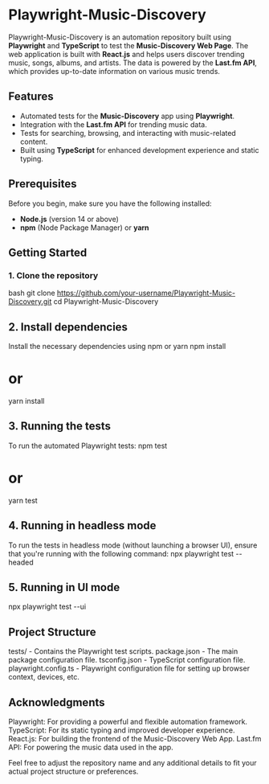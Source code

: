 # Playwright-Music-Discovery

Playwright-Music-Discovery is an automation repository built using **Playwright** and **TypeScript** to test the **Music-Discovery Web Page**. The web application is built with **React.js** and helps users discover trending music, songs, albums, and artists. The data is powered by the **Last.fm API**, which provides up-to-date information on various music trends.

## Features

- Automated tests for the **Music-Discovery** app using **Playwright**.
- Integration with the **Last.fm API** for trending music data.
- Tests for searching, browsing, and interacting with music-related content.
- Built using **TypeScript** for enhanced development experience and static typing.

## Prerequisites

Before you begin, make sure you have the following installed:

- **Node.js** (version 14 or above)
- **npm** (Node Package Manager) or **yarn**

## Getting Started

### 1. Clone the repository

bash
git clone https://github.com/your-username/Playwright-Music-Discovery.git
cd Playwright-Music-Discovery

## 2. Install dependencies
Install the necessary dependencies using npm or yarn
npm install
# or
yarn install

## 3. Running the tests
To run the automated Playwright tests:
npm test
# or
yarn test

## 4. Running in headless mode
To run the tests in headless mode (without launching a browser UI), ensure that you're running with the following command:
npx playwright test --headed

## 5. Running in UI mode
npx playwright test --ui

## Project Structure
tests/ - Contains the Playwright test scripts.
package.json - The main package configuration file.
tsconfig.json - TypeScript configuration file.
playwright.config.ts - Playwright configuration file for setting up browser context, devices, etc.

## Acknowledgments
Playwright: For providing a powerful and flexible automation framework.
TypeScript: For its static typing and improved developer experience.
React.js: For building the frontend of the Music-Discovery Web App.
Last.fm API: For powering the music data used in the app.


Feel free to adjust the repository name and any additional details to fit your actual project structure or preferences.
